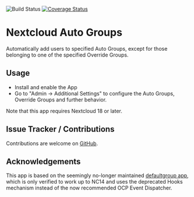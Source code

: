 ![Build Status](https://travis-ci.com/stjosh/auto_groups.svg?branch=master)
[![Coverage Status](https://coveralls.io/repos/github/stjosh/auto_groups/badge.svg?branch=master)](https://coveralls.io/github/stjosh/auto_groups?branch=master)

# Nextcloud Auto Groups
Automatically add users to specified Auto Groups, except for those belonging to one of the specified Override Groups. 

## Usage

* Install and enable the App
* Go to "Admin -> Additional Settings" to configure the Auto Groups, Override Groups and further behavior.

Note that this app requires Nextcloud 18 or later.

## Issue Tracker / Contributions

Contributions are welcome on [GitHub](https://github.com/stjosh/auto_groups/issues).

## Acknowledgements

This app is based on the seemingly no-longer maintained [defaultgroup app](https://github.com/bodangren/defaultgroup), which is only verified to work up to NC14 and uses the deprecated Hooks mechanism instead of the now recommended OCP Event Dispatcher.
